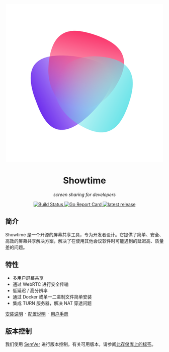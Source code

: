 <p align="center">
    <a href="https://github.com/sscaifesu/showtime">
        <img src="docs/logo.png" />
    </a>
</p>


<h1 align="center">Showtime</h1>
<p align="center"><i>screen sharing for developers</i></p>

<p align="center">
    <a href="https://github.com/sscaifesu/showtime/actions?query=workflow%3Abuild">
        <img alt="Build Status" src="https://github.com/sscaifesu/showtime/workflows/build/badge.svg">
    </a> 
    <a href="https://goreportcard.com/report/github.com/sscaifesu/showtime">
        <img alt="Go Report Card" src="https://goreportcard.com/badge/github.com/sscaifesu/showtime">
    </a>
    <a href="https://github.com/sscaifesu/showtime/releases/latest">
        <img alt="latest release" src="https://img.shields.io/github/release/sscaifesu/showtime.svg">
    </a>
</p>

## 简介

Showtime 是一个开源的屏幕共享工具，专为开发者设计。它提供了简单、安全、高效的屏幕共享解决方案，解决了在使用其他会议软件时可能遇到的延迟高、质量差的问题。

## 特性

* 多用户屏幕共享
* 通过 WebRTC 进行安全传输
* 低延迟 / 高分辨率
* 通过 Docker 或单一二进制文件简单安装
* 集成 TURN 服务器，解决 NAT 穿透问题

[安装说明](https://github.com/sscaifesu/showtime/blob/main/docs/install.md) ᛫ [配置说明](https://github.com/sscaifesu/showtime/blob/main/docs/config.md) ᛫ [用户手册](https://github.com/sscaifesu/showtime/blob/main/docs/user-guide.md)

## 版本控制

我们使用 [SemVer](http://semver.org/) 进行版本控制。有关可用版本，请参阅[此存储库上的标签](https://github.com/sscaifesu/showtime/tags)。
